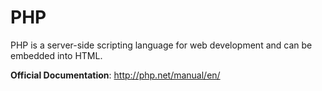 # PHP

PHP is a server-side scripting language for web development and can be embedded into HTML.

__Official Documentation__: http://php.net/manual/en/